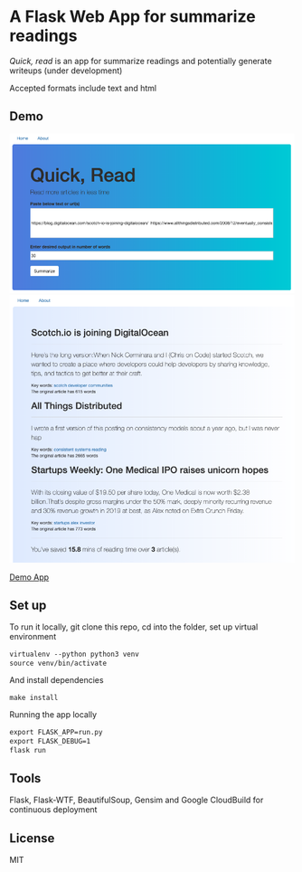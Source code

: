 # A Flask Web App for summarize readings

_Quick, read_ is an app for summarize readings and potentially generate writeups (under development)

Accepted formats include text and html

## Demo

<img src="app/static/flaskapp_screenshot1.png" alt='screenshot1'>
<img src="app/static/flaskapp_screenshot2.png" alt='screenshot2'>

[Demo App](https://flask-266401.appspot.com/)

## Set up

To run it locally, git clone this repo, cd into the folder, set up virtual environment

```
virtualenv --python python3 venv
source venv/bin/activate
```

And install dependencies

```
make install
```

Running the app locally

```
export FLASK_APP=run.py
export FLASK_DEBUG=1
flask run
```

## Tools

Flask, Flask-WTF, BeautifulSoup, Gensim and Google CloudBuild for continuous deployment

## License

MIT
